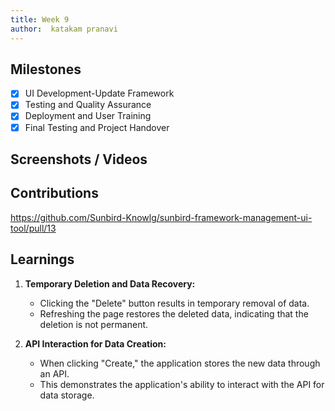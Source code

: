 ```yaml
---
title: Week 9
author:  katakam pranavi
---
```


## Milestones
- [X] UI Development-Update Framework
- [X] Testing and Quality Assurance
- [x] Deployment and User Training 
- [X] Final Testing and Project Handover

## Screenshots / Videos 

## Contributions
https://github.com/Sunbird-Knowlg/sunbird-framework-management-ui-tool/pull/13

## Learnings

1. **Temporary Deletion and Data Recovery:**
   - Clicking the "Delete" button results in temporary removal of data.
   - Refreshing the page restores the deleted data, indicating that the deletion is not permanent.

2. **API Interaction for Data Creation:**
   - When clicking "Create," the application stores the new data through an API.
   - This demonstrates the application's ability to interact with the API for data storage.